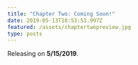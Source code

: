 ```yaml
---
title: "Chapter Two: Coming Soon!"
date: 2019-05-13T18:53:53.997Z
featured: /assets/chaptertwopreview.jpg
type: posts
---
```


Releasing on **5/15/2019**.
